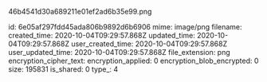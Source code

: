 46b4541d30a689211e01ef2ad6b35e99.png

id: 6e05af297fdd45ada806b9892d6b6906
mime: image/png
filename: 
created_time: 2020-10-04T09:29:57.868Z
updated_time: 2020-10-04T09:29:57.868Z
user_created_time: 2020-10-04T09:29:57.868Z
user_updated_time: 2020-10-04T09:29:57.868Z
file_extension: png
encryption_cipher_text: 
encryption_applied: 0
encryption_blob_encrypted: 0
size: 195831
is_shared: 0
type_: 4